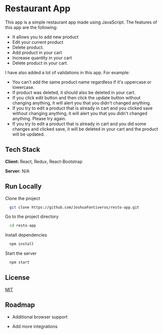 
# Restaurant App
This app is a simple restaurant app made using JavaScript.
The features of this app are the following:
* It allows you to add new product
* Edit your current product
* Delete product. 
* Add product in your cart
* Increase quantity in your cart
* Delete product in your cart.


I have also added a lot of validations in this app. For example:


* You can't add the same product name regardless if it's uppercase or lowercase.
* If product was deleted, it should also be deleted in your cart.
* If you click edit button and then click the update button without changing anything, it will alert you that you didn't changed anything.
* If you try to edit a product that is already in cart and you clicked save without changing anything, it will alert you that you didn't changed anything. Please try again.
* If you try to edit a product that is already in cart and you did some changes and clicked save, it will be deleted in your cart and the product will be updated.

## Tech Stack

**Client:** React, Redux, React-Bootstrap

**Server:** N/A

## Run Locally

Clone the project

```bash
  git clone https://github.com/JoshuaFontiveros/resto-app.git
```

Go to the project directory

```bash
  cd resto-app
```

Install dependencies

```bash
  npm install
```

Start the server

```bash
  npm start
```


## License

[MIT](https://choosealicense.com/licenses/mit/)


## Roadmap

- Additional browser support

- Add more integrations

